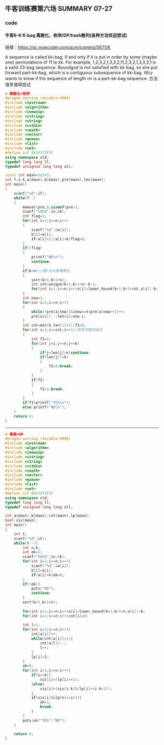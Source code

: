 ## 牛客训练赛第六场 SUMMARY 07-27

### code

#### 牛客6-K K-bag 离散化、枚举/DP/hash散列(各种方法欢迎尝试)
链接：https://ac.nowcoder.com/acm/contest/5671/K

A sequence is called kk-bag, if and only if it is put in order by some (maybe one) permutations of 11 to kk. For example, 1,2,3,2,1,3,3,2,11,2,3,2,1,3,3,2,1 is a valid 33-bag sequence.
Roundgod is not satisfied with kk-bag, so she put forward part-kk-bag, which is a  contiguous subsequence of kk-bag.
Wcy wants to know if the sequence of length nn is a part-kk-bag sequence.
方法很多值得尝试

```c++
# 离散化+枚举
#pragma warning (disable:4996)
#include <iostream>
#include <algorithm>
#include <iomanip>
#include <cstring>
#include <string>
#include <cstdio>
#include <cmath>
#include <vector>
#include <queue>
#include <list>
#include <set>
#define inf 0X3f3f3f3f
using namespace std;
typedef long long ll;
typedef unsigned long long ull;

const int maxn=5e5+5;
int T,n,k,a[maxn],b[maxn],pre[maxn],len[maxn];
int main()
{
	scanf("%d",&T);
	while(T--)
	{
		memset(pre,0,sizeof(pre));
		scanf("%d%d",&n,&k);
		int flag=1;
		for(int i=1;i<=n;i++)
		{
			scanf("%d",&a[i]);
			b[i]=a[i];
			if(a[i]<1||a[i]>k)flag=0;
		}
		if(!flag)
		{
			printf("NO\n");
			continue;
		}
		if(k>n)//若k太大需离散化
		{
			sort(b+1,b+1+n);
			int cnt=unique(b+1,b+1+n)-b-1;
			for(int i=1;i<=n;i++)a[i]=lower_bound(b+1,b+1+cnt,a[i])-b;
		}
		int now=1;
		for(int i=1;i<=n;i++)
		{
			while(!pre[a[now]]&&now<=n)pre[a[now++]]++;
			pre[a[i]]--;len[i]=now-i;
		}
		int cnt=min(k,len[1]+1),f1=0;
		for(int i=1;i<=cnt;i++)//枚举可能的起点
		{
			int f2=1;
			for(int j=i;j<=n;j+=k)
			{
				if(j+len[j]>n)continue;
				if(len[j]!=k)
				{
					f2=0;break;
				}
			}
			if(f2)
			{
				f1=1;break;
			}
		}
		if(f1)printf("YES\n");
		else printf("NO\n");
	}
	return 0;
}
```
---
```c++
# 离散+DP
#pragma warning (disable:4996)
#include <iostream>
#include <algorithm>
#include <iomanip>
#include <cstring>
#include <string>
#include <cstdio>
#include <cmath>
#include <vector>
#include <queue>
#include <list>
#include <set>
#define inf 0X3f3f3f3f
using namespace std;
typedef long long ll;
typedef unsigned long long ull;

int a[maxn],b[maxn],cnt[maxn],lp[maxn];
bool vis[maxn];
int main()
{
	int t;
	scanf("%d",&t);
	while(t--){
		int n,k;
		int ok=1;
		scanf("%d%d",&n,&k);
		for(int i=1;i<=n;i++){
			scanf("%d",&a[i]);
			b[i]=a[i];
			if(a[i]>k)ok=0;
		}
		if(!ok){
			puts("NO");
			continue;
		}
		sort(b+1,b+1+n);
		
		for(int i=1;i<=n;i++)a[i]=lower_bound(b+1,b+1+n,a[i])-b;
		for(int i=1;i<=n;i++)cnt[i]=0;
		
		int l=1;
		for(int i=1;i<=n;i++){
			cnt[a[i]]++;
			while(cnt[a[i]]>1){
				cnt[a[l]]--;
				l++;
			}
			lp[i]=l;
		}
		ok=0;
		for(int i=1;i<=n;i++){
			if(i<=k){
				vis[i]=(lp[i]==1);
			}else{
				vis[i]=(vis[i-k]&(lp[i]<=i-k+1));
			}
			if(vis[i]&&lp[n]<=i+1){
				ok=1;
				break;
			}
		}
		puts(ok?"YES":"NO");
	}

 	return 0;
}
```






